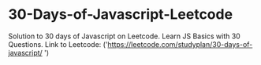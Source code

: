 # 30-Days-of-Javascript-Leetcode
Solution to 30 days of Javascript on Leetcode.  Learn JS Basics with 30 Questions. 
Link to Leetcode: ('https://leetcode.com/studyplan/30-days-of-javascript/ ')
